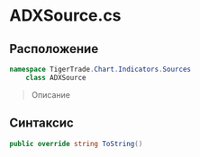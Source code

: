 
# ADXSource.cs
## Расположение
```csharp
namespace TigerTrade.Chart.Indicators.Sources  
    class ADXSource
```

> Описание

## Синтаксис
```csharp
public override string ToString()
```
